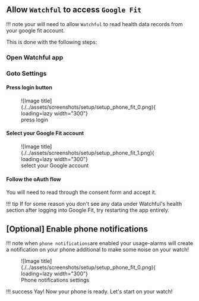 ## Allow `Watchful` to access `Google Fit`

<!-- prettier-ignore-start -->
!!! note
    your will need to allow `Watchful` to read health data records from your google fit account.
<!-- prettier-ignore-end -->

This is done with the following steps:

### Open Watchful app

### Goto Settings

#### Press login button

<figure markdown>
![Image title](./../assets/screenshots/setup/setup_phone_fit_0.png){ loading=lazy width="300"}
  <figcaption> press login </figcaption>
</figure>

#### Select your Google Fit account

<figure markdown>
![Image title](./../assets/screenshots/setup/setup_phone_fit_1.png){ loading=lazy width="300"}
  <figcaption> select your Google account </figcaption>
</figure>

#### Follow the oAuth flow

You will need to read through the consent form and accept it.

<!-- prettier-ignore-start -->
!!! tip
    If for some reason you don't see any data under Watchful's health section after logging into Google Fit, try restarting the app entirely. 
<!-- prettier-ignore-end -->

## **[Optional]** Enable phone notifications

<!-- prettier-ignore-start -->
!!! note
    when `phone notifications`are enabled your usage-alarms will create a notification on your phone additional to make some noise on your watch!
<!-- prettier-ignore-end -->

<figure markdown>
![Image title](./../assets/screenshots/setup/setup_phone_fit_0.png){ loading=lazy width="300"}
  <figcaption> Phone notifications settings </figcaption>
</figure>

<!-- prettier-ignore-start -->
!!! success
    Yay! Now your phone is ready. Let's start on your watch!
<!-- prettier-ignore-end -->

